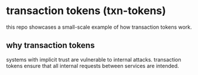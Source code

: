 # transaction tokens (txn-tokens)

this repo showcases a small-scale example of how transaction tokens work.

## why transaction tokens

systems with implicit trust are vulnerable to internal attacks. transaction
tokens ensure that all internal requests between services are intended.

[^1]: [Tranaction Tokens Draft 00](https://www.ietf.org/archive/id/draft-ietf-oauth-transaction-tokens-00.html)
[^2]: [What Are Transaction Tokens? Comparing Them to Phantom Tokens](https://curity.io/blog/transaction-tokens-new-phantom-tokens/)

